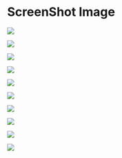 # ScreenShot Image
![](screenshots/choose%20user.png)

![](screenshots/signin.png)

![](screenshots/bussiness%20sign%20up.png)

![](screenshots/sign%20up.png)

![](screenshots/otp.png)

![](screenshots/home%201.png)

![](screenshots/home%202.png)

![](screenshots/navigator%201.png)

![](screenshots/navigator%202.png)

![](screenshots/navigator%203.png)




